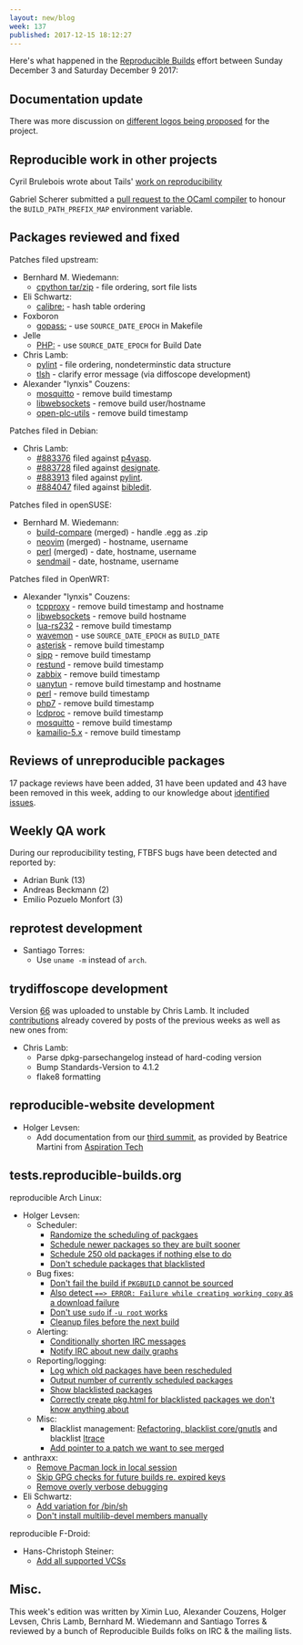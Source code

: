 ```yaml
---
layout: new/blog
week: 137
published: 2017-12-15 18:12:27
---
```


Here's what happened in the [Reproducible
Builds](https://reproducible-builds.org) effort between Sunday December 3 and
Saturday December 9 2017:


Documentation update
--------------------

There was more discussion on [different logos being
proposed](https://lists.reproducible-builds.org/pipermail/rb-general/2017-December/000741.html)
for the project.


Reproducible work in other projects
-----------------------------------

Cyril Brulebois wrote about Tails' [work on
reproducibility](https://debamax.com/blog/2017/11/20/tails-early-work-on-reproducibility/)

Gabriel Scherer submitted a [pull request to the OCaml
compiler](https://github.com/ocaml/ocaml/pull/1515) to honour the
`BUILD_PATH_PREFIX_MAP` environment variable.


Packages reviewed and fixed
---------------------------

Patches filed upstream:

* Bernhard M. Wiedemann:
  * [cpython tar/zip](https://github.com/python/cpython/pull/2263) - file ordering, sort file lists
* Eli Schwartz:
  * [calibre:](https://bugs.launchpad.net/calibre/+bug/1736313) - hash table ordering
* Foxboron
  * [gopass:](https://github.com/justwatchcom/gopass/pull/495) - use `SOURCE_DATE_EPOCH` in Makefile
* Jelle
  * [PHP:](https://github.com/php/php-src/pull/2965) - use `SOURCE_DATE_EPOCH` for Build Date
* Chris Lamb:
  * [pylint](https://github.com/PyCQA/pylint/pull/1761) - file ordering, nondeterminstic data structure
  * [tlsh](https://github.com/trendmicro/tlsh/pull/51#issuecomment-349206496) - clarify error message (via diffoscope development)
* Alexander "lynxis" Couzens:
  * [mosquitto](https://github.com/eclipse/mosquitto/pull/651) - remove build timestamp
  * [libwebsockets](https://github.com/warmcat/libwebsockets/pull/1122) - remove build user/hostname
  * [open-plc-utils](https://github.com/qca/open-plc-utils/pull/114) - remove build timestamp

Patches filed in Debian:

* Chris Lamb:
  * [#883376](https://bugs.debian.org/883376) filed against [p4vasp](https://tracker.debian.org/pkg/p4vasp).
  * [#883728](https://bugs.debian.org/883728) filed against [designate](https://tracker.debian.org/pkg/designate).
  * [#883913](https://bugs.debian.org/883913) filed against [pylint](https://tracker.debian.org/pkg/pylint).
  * [#884047](https://bugs.debian.org/884047) filed against [bibledit](https://tracker.debian.org/pkg/bibledit).

Patches filed in openSUSE:

* Bernhard M. Wiedemann:
  * [build-compare](https://github.com/openSUSE/build-compare/pull/19) (merged) - handle .egg as .zip
  * [neovim](https://build.opensuse.org/request/show/547886) (merged) - hostname, username
  * [perl](https://build.opensuse.org/request/show/548200) (merged) - date, hostname, username
  * [sendmail](https://build.opensuse.org/request/show/548518) - date, hostname, username

Patches filed in OpenWRT:

* Alexander "lynxis" Couzens:
  * [tcpproxy](https://github.com/openwrt/packages/pull/5216) - remove build timestamp and hostname
  * [libwebsockets](https://github.com/openwrt/packages/pull/5217) - remove build hostname
  * [lua-rs232](https://github.com/openwrt/packages/pull/5218) - remove build timestamp
  * [wavemon](https://github.com/openwrt/packages/pull/5227) - use `SOURCE_DATE_EPOCH` as `BUILD_DATE`
  * [asterisk](https://github.com/openwrt/telephony/pull/223) - remove build timestamp
  * [sipp](https://github.com/openwrt/telephony/pull/221) - remove build timestamp
  * [restund](https://github.com/openwrt/telephony/pull/220) - remove build timestamp
  * [zabbix](https://github.com/openwrt/packages/pull/5234) - remove build timestamp
  * [uanytun](https://github.com/openwrt/packages/pull/5235) - remove build timestamp and hostname
  * [perl](https://github.com/openwrt/packages/pull/5236) - remove build timestamp
  * [php7](https://github.com/openwrt/packages/pull/5237) - remove build timestamp
  * [lcdproc](https://github.com/openwrt/packages/pull/5238) - remove build timestamp
  * [mosquitto](https://github.com/openwrt/packages/pull/5241) - remove build timestamp
  * [kamailio-5.x](https://github.com/openwrt/telephony/pull/224) - remove build timestamp


Reviews of unreproducible packages
----------------------------------

17 package reviews have been added, 31 have been updated and 43 have been
removed in this week, adding to our knowledge about [identified
issues](https://tests.reproducible-builds.org/debian/index_issues.html).


Weekly QA work
--------------

During our reproducibility testing, FTBFS bugs have been detected and reported by:

 - Adrian Bunk (13)
 - Andreas Beckmann (2)
 - Emilio Pozuelo Monfort (3)


reprotest development
---------------------

- Santiago Torres:
    - Use `uname -m` instead of `arch`.


trydiffoscope development
-------------------------

Version [66](https://tracker.debian.org/news/892026) was uploaded to unstable by Chris Lamb.
It included [contributions](https://salsa.debian.org/reproducible-builds/trydiffoscope/commits/66)
already covered by posts of the previous weeks as well as new ones from:

- Chris Lamb:
    - Parse dpkg-parsechangelog instead of hard-coding version
    - Bump Standards-Version to 4.1.2
    - flake8 formatting


reproducible-website development
--------------------------------

- Holger Levsen:
    - Add documentation from our [third
      summit](https://reproducible-builds.org/events/berlin2017/), as provided
      by Beatrice Martini from [Aspiration Tech](https://aspirationtech.org/)


tests.reproducible-builds.org
-----------------------------

reproducible Arch Linux:

- Holger Levsen:
    - Scheduler:
        - [Randomize the scheduling of packgaes](https://anonscm.debian.org/git/qa/jenkins.debian.net.git/commit/?id=c6ce6a01)
        - [Schedule newer packages so they are built sooner](https://anonscm.debian.org/git/qa/jenkins.debian.net.git/commit/?id=5e44c991)
        - [Schedule 250 old packages if nothing else to do](https://anonscm.debian.org/git/qa/jenkins.debian.net.git/commit/?id=a75bf50a)
        - [Don't schedule packages that blacklisted](https://anonscm.debian.org/git/qa/jenkins.debian.net.git/commit/?id=5a74b822)
    - Bug fixes:
        - [Don't fail the build if `PKGBUILD` cannot be sourced](https://anonscm.debian.org/git/qa/jenkins.debian.net.git/commit/?id=b128725f)
        - [Also detect `==> ERROR: Failure while creating working copy` as a download failure](https://anonscm.debian.org/git/qa/jenkins.debian.net.git/commit/?id=100e1b44)
        - [Don't use `sudo` if `-u root` works](https://anonscm.debian.org/git/qa/jenkins.debian.net.git/commit/?id=f049c47b)
        - [Cleanup files before the next build](https://anonscm.debian.org/git/qa/jenkins.debian.net.git/commit/?id=cb3a5085)
    - Alerting:
        - [Conditionally shorten IRC messages](https://anonscm.debian.org/git/qa/jenkins.debian.net.git/commit/?id=4a373f6c)
        - [Notify IRC about new daily graphs](https://anonscm.debian.org/git/qa/jenkins.debian.net.git/commit/?id=62fb1f4a)
    - Reporting/logging:
        - [Log which old packages have been rescheduled](https://anonscm.debian.org/git/qa/jenkins.debian.net.git/commit/?id=cf8d1e3b)
        - [Output number of currently scheduled packages](https://anonscm.debian.org/git/qa/jenkins.debian.net.git/commit/?id=ba1c68b8)
        - [Show blacklisted packages](https://anonscm.debian.org/git/qa/jenkins.debian.net.git/commit/?id=5cea6adc)
        - [Correctly create pkg.html for blacklisted packages we don't know anything about](https://anonscm.debian.org/git/qa/jenkins.debian.net.git/commit/?id=7e7e05c0)
    - Misc:
        - Blacklist management: [Refactoring, blacklist core/gnutls](https://anonscm.debian.org/git/qa/jenkins.debian.net.git/commit/?id=16f54f61) and blacklist [ltrace](https://anonscm.debian.org/git/qa/jenkins.debian.net.git/commit/?id=d69dcea2)
        - [Add pointer to a patch we want to see merged](https://anonscm.debian.org/git/qa/jenkins.debian.net.git/commit/?id=ba7a2bf0)
- anthraxx:
    - [Remove Pacman lock in local session](https://anonscm.debian.org/git/qa/jenkins.debian.net.git/commit/?id=34421333)
    - [Skip GPG checks for future builds re. expired keys](https://anonscm.debian.org/git/qa/jenkins.debian.net.git/commit/?id=92460fde)
    - [Remove overly verbose debugging](https://anonscm.debian.org/git/qa/jenkins.debian.net.git/commit/?id=dc83c484)
- Eli Schwartz:
    - [Add variation for /bin/sh](https://anonscm.debian.org/git/qa/jenkins.debian.net.git/commit/?id=e2eb0473)
    - [Don't install multilib-devel members manually](https://anonscm.debian.org/git/qa/jenkins.debian.net.git/commit/?id=95000432)

reproducible F-Droid:

- Hans-Christoph Steiner:
    - [Add all supported VCSs](https://anonscm.debian.org/git/qa/jenkins.debian.net.git/commit/?id=6dbb4137)


Misc.
-----

This week's edition was written by Ximin Luo, Alexander Couzens, Holger Levsen,
Chris Lamb, Bernhard M. Wiedemann and Santiago Torres & reviewed by a bunch of
Reproducible Builds folks on IRC & the mailing lists.

